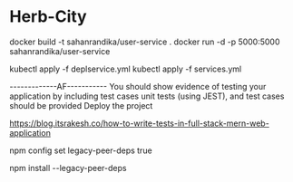 # Herb-City
docker build -t sahanrandika/user-service .
docker run -d -p 5000:5000 sahanrandika/user-service

kubectl apply -f deplservice.yml
kubectl apply -f services.yml

-------------AF-----------
You should show evidence of testing your application by including test cases
unit tests (using JEST), and test cases should be provided
Deploy the project

https://blog.itsrakesh.co/how-to-write-tests-in-full-stack-mern-web-application

npm config set legacy-peer-deps true

npm install --legacy-peer-deps
